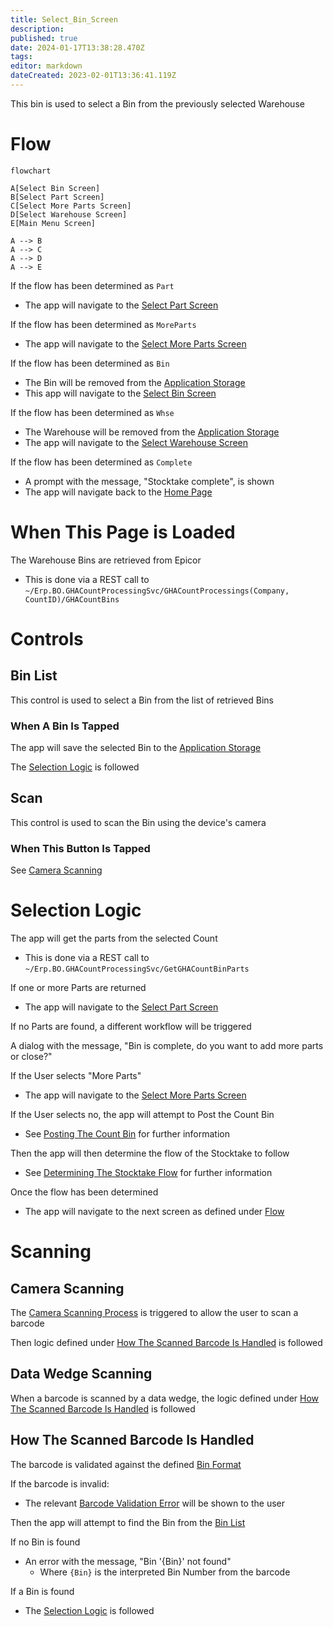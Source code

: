 ```yaml
---
title: Select_Bin_Screen
description: 
published: true
date: 2024-01-17T13:38:28.470Z
tags: 
editor: markdown
dateCreated: 2023-02-01T13:36:41.119Z
---
```


This bin is used to select a Bin from the previously selected Warehouse

# Flow
```mermaid
flowchart

A[Select Bin Screen]
B[Select Part Screen]
C[Select More Parts Screen]
D[Select Warehouse Screen]
E[Main Menu Screen]

A --> B
A --> C
A --> D
A --> E
```

If the flow has been determined as `Part`
- The app will navigate to the [Select Part Screen](./Select_Part_Screen.md)

If the flow has been determined as `MoreParts`
- The app will navigate to the [Select More Parts Screen](./Select_More_Parts_Screen.md)

If the flow has been determined as `Bin`
- The Bin will be removed from the [Application Storage](../../../Application_Storage.md)
- This app will navigate to the [Select Bin Screen](./Select_Bin_Screen.md)

If the flow has been determined as `Whse`
- The Warehouse will be removed from the [Application Storage](../../../Application_Storage.md)
- The app will navigate to the [Select Warehouse Screen](./Select_Warehouse_Screen.md)

If the flow has been determined as `Complete`
- A prompt with the message, "Stocktake complete", is shown
- The app will navigate back to the [Home Page](../../Home_Page.md)

# When This Page is Loaded
The Warehouse Bins are retrieved from Epicor
- This is done via a REST call to `~/Erp.BO.GHACountProcessingSvc/GHACountProcessings(Company, CountID)/GHACountBins`

# Controls
## Bin List
This control is used to select a Bin from the list of retrieved Bins

### When A Bin Is Tapped
The app will save the selected Bin to the [Application Storage](../../../Application_Storage.md)

The [Selection Logic](#selection-logic) is followed

## Scan
This control is used to scan the Bin using the device's camera

### When This Button Is Tapped
See [Camera Scanning](#camera-scanning)

# Selection Logic
The app will get the parts from the selected Count
- This is done via a REST call to `~/Erp.BO.GHACountProcessingSvc/GetGHACountBinParts`

If one or more Parts are returned
- The app will navigate to the [Select Part Screen](./Select_Part_Screen.md)

If no Parts are found, a different workflow will be triggered

A dialog with the message, "Bin is complete, do you want to add more parts or close?"

If the User selects "More Parts"
- The app will navigate to the [Select More Parts Screen](./Select_More_Parts_Screen.md)

If the User selects no, the app will attempt to Post the Count Bin
- See [Posting The Count Bin](../Epicor_Processes.md#posting-the-count-bin) for further information

Then the app will then determine the flow of the Stocktake to follow
- See [Determining The Stocktake Flow](../Epicor_Processes.md#determining-the-stocktake-flow) for further information

Once the flow has been determined
- The app will navigate to the next screen as defined under [Flow](#flow)

# Scanning
## Camera Scanning
The [Camera Scanning Process](../../../Scanning.md#camera-scanning) is triggered to allow the user to scan a barcode

Then logic defined under [How The Scanned Barcode Is Handled](#how-the-scanned-barcode-is-handled) is followed

## Data Wedge Scanning
When a barcode is scanned by a data wedge, the logic defined under [How The Scanned Barcode Is Handled](#how-the-scanned-barcode-is-handled) is followed

## How The Scanned Barcode Is Handled
The barcode is validated against the defined [Bin Format](../../../Scanning.md#bin-format)

If the barcode is invalid:
- The relevant [Barcode Validation Error](../../../Scanning.md#barcode-validation-errors) will be shown to the user

Then the app will attempt to find the Bin from the [Bin List](#bin-list)

If no Bin is found
- An error with the message, "Bin '{Bin}' not found"
	- Where `{Bin}` is the interpreted Bin Number from the barcode

If a Bin is found
- The [Selection Logic](#selection-logic) is followed